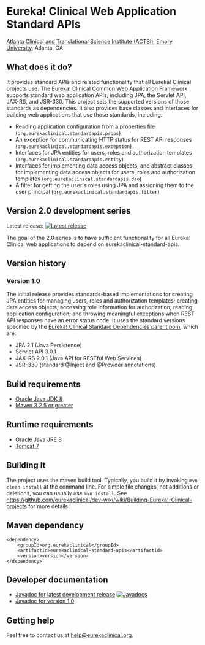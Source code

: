 # Eureka! Clinical Web Application Standard APIs
[Atlanta Clinical and Translational Science Institute (ACTSI)](http://www.actsi.org), [Emory University](http://www.emory.edu), Atlanta, GA

## What does it do?
It provides standard APIs and related functionality that all Eureka! Clinical projects use. The [Eureka! Clinical Common Web Application Framework](https://github.com/eurekaclinical/eurekaclinical-common)
supports standard web application APIs, including JPA, the Servlet API, JAX-RS, and JSR-330. This project
sets the supported versions of those standards as dependencies. It also provides base classes and interfaces for building
web applications that use those standards, including:
* Reading application configuration from a properties file (`org.eurekaclinical.standardapis.props`)
* An exception for communicating HTTP status for REST API responses (`org.eurekaclinical.standardapis.exception`)
* Interfaces for JPA entities for users, roles and authorization templates (`org.eurekaclinical.standardapis.entity`)
* Interfaces for implementing data access objects, and abstract classes for implementing data access objects for users, roles and authorization templates (`org.eurekaclinical.standardapis.dao`)
* A filter for getting the user's roles using JPA and assigning them to the user principal (`org.eurekaclinical.standardapis.filter`)

## Version 2.0 development series
Latest release: [![Latest release](https://maven-badges.herokuapp.com/maven-central/org.eurekaclinical/eurekaclinical-standard-apis/badge.svg)](https://maven-badges.herokuapp.com/maven-central/org.eurekaclinical/eurekaclinical-standard-apis)

The goal of the 2.0 series is to have sufficient functionality for all Eureka! Clinical web applications to depend on eurekaclinical-standard-apis.

## Version history
### Version 1.0
The initial release provides standards-based implementations for creating JPA entities for managing users, roles and authorization templates; creating data access objects; accessing role information for authorization; reading application configuration; and throwing meaningful exceptions when REST API responses have an error status code. It uses the standard versions specified by the [Eureka! Clinical Standard Dependencies parent pom](https://github.com/eurekaclinical/eurekaclinical-parent-standard-deps), which are:
* JPA 2.1 (Java Persistence)
* Servlet API 3.0.1
* JAX-RS 2.0.1 (Java API for RESTful Web Services)
* JSR-330 (standard @Inject and @Provider annotations)

## Build requirements
* [Oracle Java JDK 8](http://www.oracle.com/technetwork/java/javase/overview/index.html)
* [Maven 3.2.5 or greater](https://maven.apache.org)

## Runtime requirements
* [Oracle Java JRE 8](http://www.oracle.com/technetwork/java/javase/overview/index.html)
* [Tomcat 7](https://tomcat.apache.org)

## Building it
The project uses the maven build tool. Typically, you build it by invoking `mvn clean install` at the command line. For simple file changes, not additions or deletions, you can usually use `mvn install`. See https://github.com/eurekaclinical/dev-wiki/wiki/Building-Eureka!-Clinical-projects for more details.

## Maven dependency
```
<dependency>
    <groupId>org.eurekaclinical</groupId>
    <artifactId>eurekaclinical-standard-apis</artifactId>
    <version>version</version>
</dependency>
```

## Developer documentation
* [Javadoc for latest development release](http://javadoc.io/doc/org.eurekaclinical/eurekaclinical-standard-apis) [![Javadocs](http://javadoc.io/badge/org.eurekaclinical/eurekaclinical-standard-apis.svg)](http://javadoc.io/doc/org.eurekaclinical/eurekaclinical-standard-apis)
* [Javadoc for version 1.0](http://javadoc.io/doc/org.eurekaclinical/eurekaclinical-standard-apis/1.0)

## Getting help
Feel free to contact us at help@eurekaclinical.org.
